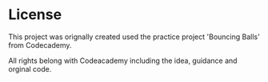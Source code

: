 # License

This project was orignally created used the practice project 'Bouncing Balls' from Codecademy. 

All rights belong with Codeacademy including the idea, guidance and orginal code.

